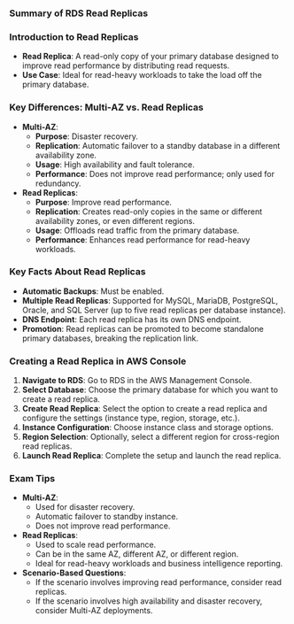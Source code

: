 ### Summary of RDS Read Replicas

### Introduction to Read Replicas

- **Read Replica**: A read-only copy of your primary database designed to improve read performance by distributing read requests.
- **Use Case**: Ideal for read-heavy workloads to take the load off the primary database.

### Key Differences: Multi-AZ vs. Read Replicas

- **Multi-AZ**:
    - **Purpose**: Disaster recovery.
    - **Replication**: Automatic failover to a standby database in a different availability zone.
    - **Usage**: High availability and fault tolerance.
    - **Performance**: Does not improve read performance; only used for redundancy.
- **Read Replicas**:
    - **Purpose**: Improve read performance.
    - **Replication**: Creates read-only copies in the same or different availability zones, or even different regions.
    - **Usage**: Offloads read traffic from the primary database.
    - **Performance**: Enhances read performance for read-heavy workloads.

### Key Facts About Read Replicas

- **Automatic Backups**: Must be enabled.
- **Multiple Read Replicas**: Supported for MySQL, MariaDB, PostgreSQL, Oracle, and SQL Server (up to five read replicas per database instance).
- **DNS Endpoint**: Each read replica has its own DNS endpoint.
- **Promotion**: Read replicas can be promoted to become standalone primary databases, breaking the replication link.

### Creating a Read Replica in AWS Console

1. **Navigate to RDS**: Go to RDS in the AWS Management Console.
2. **Select Database**: Choose the primary database for which you want to create a read replica.
3. **Create Read Replica**: Select the option to create a read replica and configure the settings (instance type, region, storage, etc.).
4. **Instance Configuration**: Choose instance class and storage options.
5. **Region Selection**: Optionally, select a different region for cross-region read replicas.
6. **Launch Read Replica**: Complete the setup and launch the read replica.

### Exam Tips

- **Multi-AZ**:
    - Used for disaster recovery.
    - Automatic failover to standby instance.
    - Does not improve read performance.
- **Read Replicas**:
    - Used to scale read performance.
    - Can be in the same AZ, different AZ, or different region.
    - Ideal for read-heavy workloads and business intelligence reporting.
- **Scenario-Based Questions**:
    - If the scenario involves improving read performance, consider read replicas.
    - If the scenario involves high availability and disaster recovery, consider Multi-AZ deployments.

